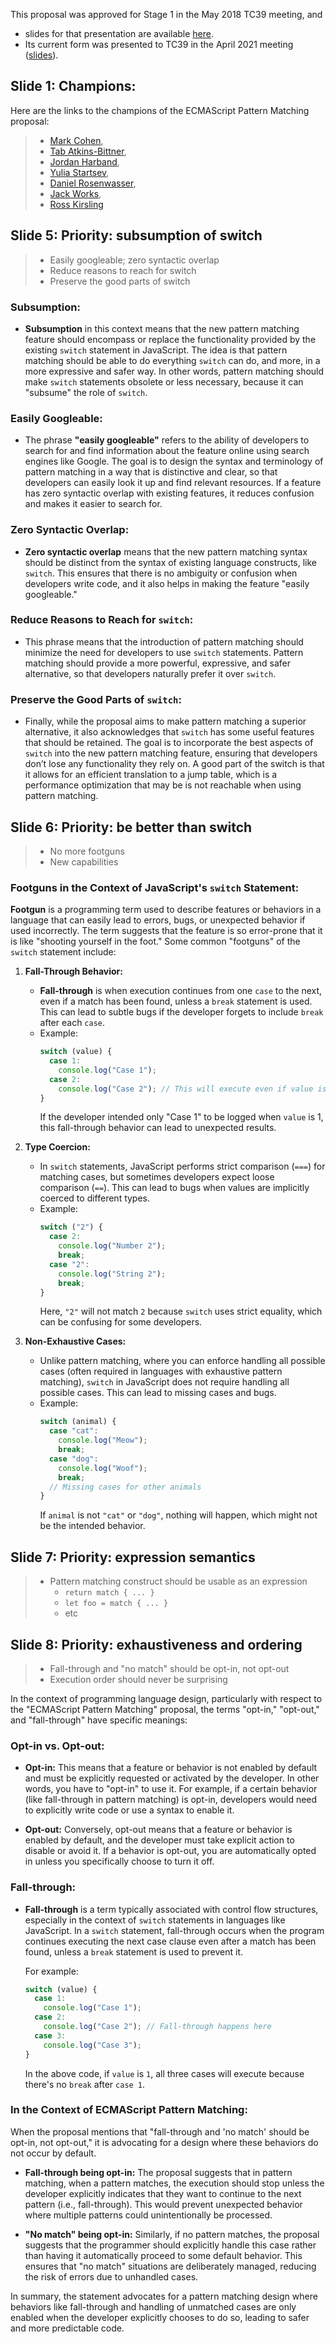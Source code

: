 
This proposal was approved for Stage 1 in the May 2018 TC39 meeting, and 

- slides for that presentation are available [here](https://docs.google.com/presentation/d/1WPyAO4pHRsfwGoiIZupz_-tzAdv8mirw-aZfbxbAVcQ).
- Its current form was presented to TC39 in the April 2021 meeting ([slides](https://hackmd.io/@mpcsh/HkZ712ig_#/)).

## Slide 1: Champions:

Here are the links to the champions of the ECMAScript Pattern Matching proposal:

> - [Mark Cohen](https://github.com/mpcsh), 
> - [Tab Atkins-Bittner](https://github.com/tabatkins), 
> - [Jordan Harband](https://github.com/ljharb), 
> - [Yulia Startsev](https://github.com/codehag), 
> - [Daniel Rosenwasser](https://github.com/DanielRosenwasser), 
> - [Jack Works](https://github.com/Jack-Works), 
> - [Ross Kirsling](https://rkirsling.github.io/)

## Slide 5: Priority: subsumption of switch

> * Easily googleable; zero syntactic overlap
> * Reduce reasons to reach for switch
> * Preserve the good parts of switch


### **Subsumption:**
- **Subsumption** in this context means that the new pattern matching feature should encompass or replace the functionality provided by the existing `switch` statement in JavaScript. The idea is that pattern matching should be able to do everything `switch` can do, and more, in a more expressive and safer way. In other words, pattern matching should make `switch` statements obsolete or less necessary, because it can "subsume" the role of `switch`.

### **Easily Googleable:**
- The phrase **"easily googleable"** refers to the ability of developers to search for and find information about the feature online using search engines like Google. The goal is to design the syntax and terminology of pattern matching in a way that is distinctive and clear, so that developers can easily look it up and find relevant resources. If a feature has zero syntactic overlap with existing features, it reduces confusion and makes it easier to search for.

### **Zero Syntactic Overlap:**
- **Zero syntactic overlap** means that the new pattern matching syntax should be distinct from the syntax of existing language constructs, like `switch`. This ensures that there is no ambiguity or confusion when developers write code, and it also helps in making the feature "easily googleable."

### **Reduce Reasons to Reach for `switch`:**
- This phrase means that the introduction of pattern matching should minimize the need for developers to use `switch` statements. Pattern matching should provide a more powerful, expressive, and safer alternative, so that developers naturally prefer it over `switch`.

### **Preserve the Good Parts of `switch`:**
- Finally, while the proposal aims to make pattern matching a superior alternative, it also acknowledges that `switch` has some useful features that should be retained. The goal is to incorporate the best aspects of `switch` into the new pattern matching feature, ensuring that developers don’t lose any functionality they rely on. A good part of the switch is that it allows for an efficient translation to a jump table, which is a performance optimization that may be is not reachable when using pattern matching.


## Slide 6: Priority: be better than switch

> * No more footguns
> * New capabilities

### **Footguns in the Context of JavaScript's `switch` Statement:**

**Footgun** is a programming term used to describe features or behaviors in a language that can easily lead to errors, bugs, or unexpected behavior if used incorrectly. The term suggests that the feature is so error-prone that it is like "shooting yourself in the foot."
Some common "footguns" of the `switch` statement include:

1. **Fall-Through Behavior:**
   - **Fall-through** is when execution continues from one `case` to the next, even if a match has been found, unless a `break` statement is used. This can lead to subtle bugs if the developer forgets to include `break` after each `case`.
   - Example:
     ```js
     switch (value) {
       case 1:
         console.log("Case 1");
       case 2:
         console.log("Case 2"); // This will execute even if value is 1
     }
     ```
     If the developer intended only "Case 1" to be logged when `value` is 1, this fall-through behavior can lead to unexpected results.

2. **Type Coercion:**
   - In `switch` statements, JavaScript performs strict comparison (`===`) for matching cases, but sometimes developers expect loose comparison (`==`). This can lead to bugs when values are implicitly coerced to different types.
   - Example:
     ```js
     switch ("2") {
       case 2:
         console.log("Number 2");
         break;
       case "2":
         console.log("String 2");
         break;
     }
     ```
     Here, `"2"` will not match `2` because `switch` uses strict equality, which can be confusing for some developers.

3. **Non-Exhaustive Cases:**
   - Unlike pattern matching, where you can enforce handling all possible cases (often required in languages with exhaustive pattern matching), `switch` in JavaScript does not require handling all possible cases. This can lead to missing cases and bugs.
   - Example:
     ```js
     switch (animal) {
       case "cat":
         console.log("Meow");
         break;
       case "dog":
         console.log("Woof");
         break;
       // Missing cases for other animals
     }
     ```
     If `animal` is not `"cat"` or `"dog"`, nothing will happen, which might not be the intended behavior.


## Slide 7: Priority: expression semantics

> * Pattern matching construct should be usable as an expression
>    * `return match { ... }`
>    * `let foo = match { ... }`
>    * etc

## Slide 8: Priority: exhaustiveness and ordering

> * Fall-through and "no match" should be opt-in, not opt-out
> * Execution order should never be surprising

In the context of programming language design, particularly with respect to the "ECMAScript Pattern Matching" proposal, the terms "opt-in," "opt-out," and "fall-through" have specific meanings:

### **Opt-in vs. Opt-out:**
- **Opt-in:** This means that a feature or behavior is not enabled by default and must be explicitly requested or activated by the developer. In other words, you have to "opt-in" to use it. For example, if a certain behavior (like fall-through in pattern matching) is opt-in, developers would need to explicitly write code or use a syntax to enable it.

- **Opt-out:** Conversely, opt-out means that a feature or behavior is enabled by default, and the developer must take explicit action to disable or avoid it. If a behavior is opt-out, you are automatically opted in unless you specifically choose to turn it off.

### **Fall-through:**
- **Fall-through** is a term typically associated with control flow structures, especially in the context of `switch` statements in languages like JavaScript. In a `switch` statement, fall-through occurs when the program continues executing the next case clause even after a match has been found, unless a `break` statement is used to prevent it.

  For example:
  ```js
  switch (value) {
    case 1:
      console.log("Case 1");
    case 2:
      console.log("Case 2"); // Fall-through happens here
    case 3:
      console.log("Case 3");
  }
  ```
  In the above code, if `value` is `1`, all three cases will execute because there's no `break` after `case 1`.

### **In the Context of ECMAScript Pattern Matching:**
When the proposal mentions that "fall-through and 'no match' should be opt-in, not opt-out," it is advocating for a design where these behaviors do not occur by default. 

- **Fall-through being opt-in:** The proposal suggests that in pattern matching, when a pattern matches, the execution should stop unless the developer explicitly indicates that they want to continue to the next pattern (i.e., fall-through). This would prevent unexpected behavior where multiple patterns could unintentionally be processed.

- **"No match" being opt-in:** Similarly, if no pattern matches, the proposal suggests that the programmer should explicitly handle this case rather than having it automatically proceed to some default behavior. This ensures that "no match" situations are deliberately managed, reducing the risk of errors due to unhandled cases.

In summary, the statement advocates for a pattern matching design where behaviors like fall-through and handling of unmatched cases are only enabled when the developer explicitly chooses to do so, leading to safer and more predictable code.